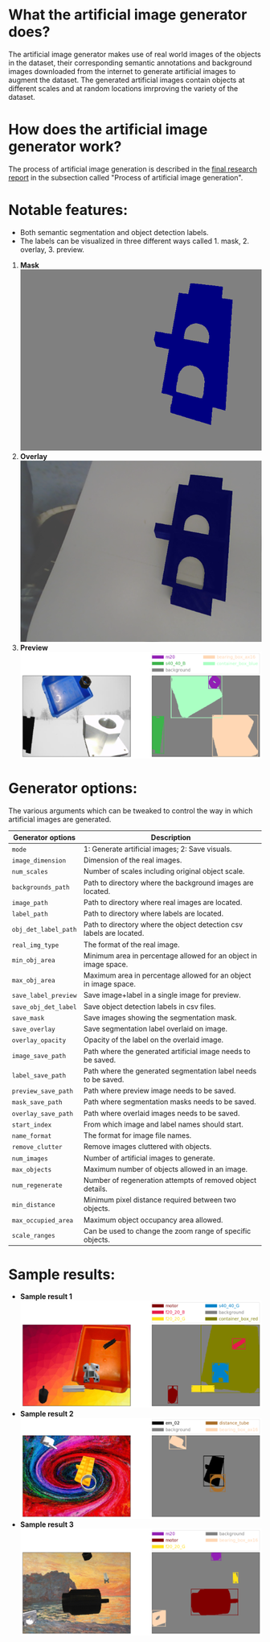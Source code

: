 # What the artificial image generator does?
The artificial image generator makes use of real world images of the objects in the dataset, their corresponding semantic annotations and background images downloaded from the internet to generate artificial images to augment the dataset. The generated artificial images contain objects at different scales and at random locations imrproving the variety of the dataset.

# How does the artificial image generator work?
The process of artificial image generation is described in the [final research report](https://github.com/NareshGuru77/SemanticSegmentation/blob/master/Report/GurulinganNK-RnD-Report.pdf) in the subsection called "Process of artificial image generation".

# Notable features:
* Both semantic segmentation and object detection labels.
* The labels can be visualized in three different ways called 1. mask, 2. overlay, 3. preview.
1. **Mask**<br/>
![sample result 1](https://github.com/NareshGuru77/SemanticSegmentation/blob/master/Report/images/eg_mask.png)
2. **Overlay**<br/>
![sample result 1](https://github.com/NareshGuru77/SemanticSegmentation/blob/master/Report/images/eg_overlay.png)
3. **Preview**<br/>
![sample result 1](https://github.com/NareshGuru77/SemanticSegmentation/blob/master/Report/images/sample_white_1.png)

# Generator options:
The various arguments which can be tweaked to control the way in which artificial images are generated.

| Generator options      |                      Description                                       |
| ---------------------- | ---------------------------------------------------------------------- |
| `mode`                 | 1: Generate artificial images; 2: Save visuals.                        |
| `image_dimension`      | Dimension of the real images.                                          |
| `num_scales`           | Number of scales including original object scale.                      |
| `backgrounds_path`     | Path to directory where the background images are located.             |
| `image_path`           | Path to directory where real images are located.                       |
| `label_path`           | Path to directory where labels are located.                            |
| `obj_det_label_path`   | Path to directory where the object detection csv labels are located.   |               
| `real_img_type`        | The format of the real image.                                          |
| `min_obj_area`         | Minimum area in percentage allowed for an object in image space.       |               
| `max_obj_area`         | Maximum area in percentage allowed for an object in image space.       |
| `save_label_preview`   | Save image+label in a single image for preview.                        |
| `save_obj_det_label`   | Save object detection labels in csv files.                             |
| `save_mask`            | Save images showing the segmentation mask.                             |
| `save_overlay`         | Save segmentation label overlaid on image.                             |
| `overlay_opacity`      | Opacity of the label on the overlaid image.                            |
| `image_save_path`      | Path where the generated artificial image needs to be saved.           |       
| `label_save_path`      | Path where the generated segmentation label needs to be saved.         |        
| `preview_save_path`    | Path where preview image needs to be saved.                            |
| `mask_save_path`       | Path where segmentation masks needs to be saved.                       |
| `overlay_save_path`    | Path where overlaid images needs to be saved.                          |
| `start_index`          | From which image and label names should start.                         |
| `name_format`          | The format for image file names.                                       |
| `remove_clutter`       | Remove images cluttered with objects.                                  |
| `num_images`           | Number of artificial images to generate.                               |
| `max_objects`          | Maximum number of objects allowed in an image.                         |
| `num_regenerate`       | Number of regeneration attempts of removed object details.             |    
| `min_distance`         | Minimum pixel distance required between two objects.                   | 
| `max_occupied_area`    | Maximum object occupancy area allowed.                                 |
| `scale_ranges`         | Can be used to change the zoom range of specific objects.              |

# Sample results:
* **Sample result 1**<br/>
![sample result 1](https://github.com/NareshGuru77/SemanticSegmentation/blob/master/Report/images/sample_result_1.png)
* **Sample result 2**<br/>
![sample result 2](https://github.com/NareshGuru77/SemanticSegmentation/blob/master/Report/images/sample_result_2.png)
* **Sample result 3**<br/>
![sample result 3](https://github.com/NareshGuru77/SemanticSegmentation/blob/master/Report/images/sample_result_3.png)